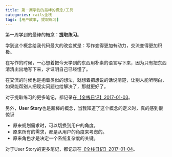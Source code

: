 ```yaml
---
title: 第一周学到的最棒的概念/工具
categories: rails全栈
tags: [用户故事, 提取练习]
---
```


第一周学到的最棒的概念：**提取练习**。

学到这个概念给我代码最大的改变就是：写作变得更加有动力，交流变得更加积极。

在写作的时候，一心想着把今天学到的东西用朴素的语言写下来，因为只有把东西清清出出地写下来，才证明自己已经懂了。

在交流的时候也是抱着类似的想法，就想着把想说的话说清楚，让别人能听明白，如果能帮别人把现实问题也给解决了，那就更好了。

对于提取练习的更多笔记，都记录在[【全栈日记】2017-01-03][1]。

另外，**User Story**也是超棒的概念，当我知道了这个概念的定义时，真的感到很惊讶

- 原来规划需求时，可以切换到用户的角度。
- 原来所有的需求，都是从用户的角度来考虑的。
- 原来角色才是决定一个系统复杂度的关键。

对于User Story的更多笔记，都记录在[【全栈日记】2017-01-04][2]。

[1]:	http://raimonfuns-blog.logdown.com/posts/1271320-summary-2017-01-03
[2]:	http://raimonfuns-blog.logdown.com/posts/1274245